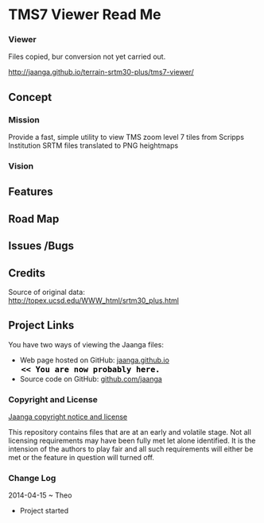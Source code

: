 TMS7 Viewer Read Me
===

### Viewer

Files copied, bur conversion not yet carried out.

http://jaanga.github.io/terrain-srtm30-plus/tms7-viewer/ 

## Concept

### Mission
Provide a fast, simple utility to view TMS zoom level 7 tiles from Scripps Institution SRTM files translated to PNG heightmaps

### Vision


## Features



## Road Map


## Issues /Bugs

## Credits
Source of original data:  
<http://topex.ucsd.edu/WWW_html/srtm30_plus.html>

## Project Links


You have two ways of viewing the Jaanga files:

* Web page hosted on GitHub: [jaanga.github.io]( http://jaanga.github.io/terrain-srtm30-plus/tms7-viewer/ "view the files as apps." ) <input value="<< You are now probably here." size=28 style="font:bold 12pt monospace;border-width:0;" >  
* Source code on GitHub: [github.com/jaanga]( https://github.com/jaanga/terrain-srtm30-plus/tree/gh-pages/tms7-viewer/ "View the files as source code." ) <scan style=display:none ><< You are now probably here.</scan>


### Copyright and License

[Jaanga copyright notice and license]( https://github.com/jaanga/jaanga.github.io/blob/master/jaanga-copyright-and-mit-license.md )

This repository contains files that are  at an early and volatile stage. Not all licensing requirements may have been fully met let alone identified. It is the intension of the authors to play fair and all such requirements will either be met or the feature in question will turned off.


### Change Log

2014-04-15 ~ Theo

* Project started




